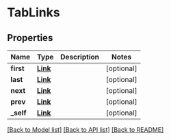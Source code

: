 # TabLinks

## Properties
Name | Type | Description | Notes
------------ | ------------- | ------------- | -------------
**first** | [**Link**](Link.md) |  | [optional] 
**last** | [**Link**](Link.md) |  | [optional] 
**next** | [**Link**](Link.md) |  | [optional] 
**prev** | [**Link**](Link.md) |  | [optional] 
**_self** | [**Link**](Link.md) |  | [optional] 

[[Back to Model list]](../README.md#documentation-for-models) [[Back to API list]](../README.md#documentation-for-api-endpoints) [[Back to README]](../README.md)


